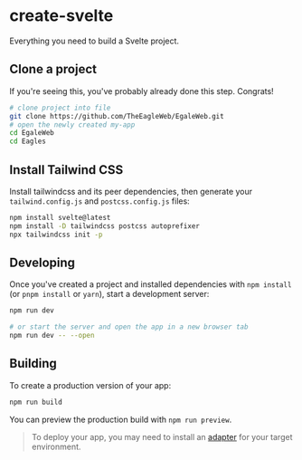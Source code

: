 # create-svelte

Everything you need to build a Svelte project.

## Clone a project

If you're seeing this, you've probably already done this step. Congrats!

```bash
# clone project into file
git clone https://github.com/TheEagleWeb/EgaleWeb.git
# open the newly created my-app
cd EgaleWeb
cd Eagles
```

## Install Tailwind CSS
Install tailwindcss and its peer dependencies, then generate your `tailwind.config.js` and `postcss.config.js` files:
```bash
npm install svelte@latest 
npm install -D tailwindcss postcss autoprefixer
npx tailwindcss init -p
```

## Developing

Once you've created a project and installed dependencies with `npm install` (or `pnpm install` or `yarn`), start a development server:

```bash
npm run dev

# or start the server and open the app in a new browser tab
npm run dev -- --open
```

## Building

To create a production version of your app:

```bash
npm run build
```

You can preview the production build with `npm run preview`.

> To deploy your app, you may need to install an [adapter](https://kit.svelte.dev/docs/adapters) for your target environment.
